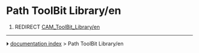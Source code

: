 # Path ToolBit Library/en
1.  REDIRECT [CAM_ToolBit_Library/en](CAM_ToolBit_Library/en.md)



---
⏵ [documentation index](../README.md) > Path ToolBit Library/en
